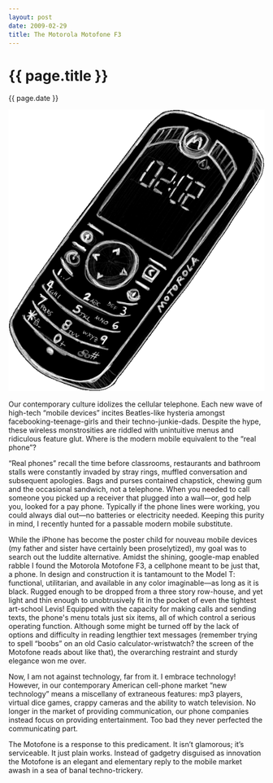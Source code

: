 ```yaml
---
layout: post
date: 2009-02-29
title: The Motorola Motofone F3
---
```


{{ page.title }}
================

<time class="meta">{{ page.date }}</time>

![Motofone Drawing by KB](/img/motofone.png)

Our contemporary culture idolizes the cellular telephone. Each new wave of high-tech “mobile devices” incites Beatles-like hysteria amongst facebooking-teenage-girls and their techno-junkie-dads. Despite the hype, these wireless monstrosities are riddled with unintuitive menus and ridiculous feature glut. Where is the modern mobile equivalent to the “real phone”?

“Real phones” recall the time before classrooms, restaurants and bathroom stalls were constantly invaded by stray rings, muffled conversation and subsequent apologies. Bags and purses contained chapstick, chewing gum and the occasional sandwich, not a telephone. When you needed to call someone you picked up a receiver that plugged into a wall—or, god help you, looked for a pay phone. Typically if the phone lines were working, you could always dial out—no batteries or electricity needed. Keeping this purity in mind, I recently hunted for a passable modern mobile substitute.

While the iPhone has become the poster child for nouveau mobile devices (my father and sister have certainly been proselytized), my goal was to search out the luddite alternative. Amidst the shining, google-map enabled rabble I found the Motorola Motofone F3, a cellphone meant to be just that, a phone. In design and construction it is tantamount to the Model T: functional, utilitarian, and available in any color imaginable—as long as it is black. Rugged enough to be dropped from a three story row-house, and yet light and thin enough to unobtrusively fit in the pocket of even the tightest art-school Levis! Equipped with the capacity for making calls and sending texts, the phone's menu totals just six items, all of which control a serious operating function. Although some might be turned off by the lack of options and difficulty in reading lengthier text messages (remember trying to spell “boobs” on an old Casio calculator-wristwatch? the screen of the Motofone reads about like that), the overarching restraint and sturdy elegance won me over.

Now, I am not against technology, far from it. I embrace technology! However, in our contemporary American cell-phone market “new technology” means a miscellany of extraneous features: mp3 players, virtual dice games, crappy cameras and the ability to watch television. No longer in the market of providing communication, our phone companies instead focus on providing entertainment. Too bad they never perfected the communicating part.

The Motofone is a response to this predicament. It isn’t glamorous; it’s serviceable. It just plain works. Instead of gadgetry disguised as innovation the Motofone is an elegant and elementary reply to the mobile market awash in a sea of banal techno-trickery. 


